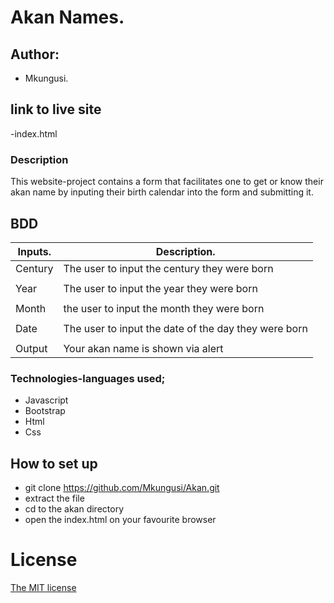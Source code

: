 # Akan Names.


## Author:
- Mkungusi.

## link to live site
-index.html

### Description
This website-project contains a form that facilitates one to get or know their akan name by inputing their birth calendar into the form and submitting it.

## BDD

| Inputs.   | Description.                                            |
|-----------|---------------------------------------------------------|
| Century   | The user to input the century they were born            |
|           |                                                         |
| Year      | The user to input the year they were born               |
|           |                                                         |
| Month     | the user to input the month they were born              |
|           |                                                         |
| Date      | The user to input the date of the day they were born    |
|                                                                     |
| Output    | Your akan name is shown via  alert                      |

### Technologies-languages used;
- Javascript
- Bootstrap
- Html
- Css

## How to set up 
- git clone https://github.com/Mkungusi/Akan.git
- extract the file
- cd to the akan directory
- open the index.html on your favourite browser

# License
[The MIT license](license.md)
